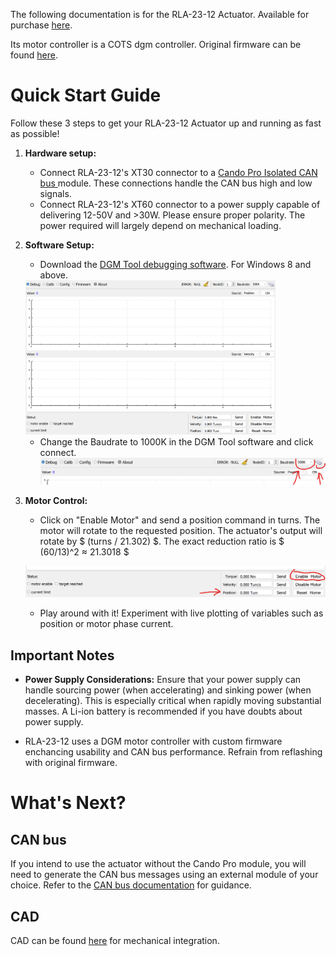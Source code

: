
The following documentation is for the RLA-23-12 Actuator. Available for purchase [here](https://rboticlabs.com/products/RLA-23-12-Actuator-v2-p554194928). 

Its motor controller is a COTS dgm controller. Original firmware can be found [here](https://github.com/codenocold/dgm).

# Quick Start Guide
Follow these 3 steps to get your RLA-23-12 Actuator up and running as fast as possible!
1. **Hardware setup:**
   - Connect RLA-23-12's XT30 connector to a [Cando Pro Isolated CAN bus ](https://rboticlabs.com/products/Cando-Pro-Isolated-USB-to-CAN-p586100123) module. These connections handle the CAN bus high and low signals.
   - Connect RLA-23-12's XT60 connector to a power supply capable of delivering 12-50V and >30W. Please ensure proper polarity. The power required will largely depend on mechanical loading.

2. **Software Setup:**
   - Download the [DGM Tool debugging software](./dgm%20tool/dgm_tool-en-x64-0.3.exe). For Windows 8 and above.
    <img src="./media/dgm tool.png" alt="DGM Tool" width="400">

   - Change the Baudrate to 1000K in the DGM Tool software and click connect.
   ![Baudrate Configuration](./media/baudrate%20and%20connect.png)

4. **Motor Control:**
   - Click on "Enable Motor" and send a position command in turns. The motor will rotate to the requested position. The actuator's output will rotate by $ (turns / 21.302) $. The exact reduction ratio is $ (60/13)^2 ≈ 21.3018 $

   ![Motor Control](./media/enable%20and%20pos%20motor.png)

   - Play around with it! Experiment with live plotting of variables such as position or motor phase current.

## **Important Notes**

- **Power Supply Considerations:** Ensure that your power supply can handle sourcing power (when accelerating) and sinking power (when decelerating). This is especially critical when rapidly moving substantial masses. A Li-ion battery is recommended if you have doubts about power supply.

 - RLA-23-12 uses a DGM motor controller with custom firmware enchancing usability and CAN bus performance. Refrain from reflashing with original firmware.

# What's Next?
## CAN bus
If you intend to use the actuator without the Cando Pro module, you will need to generate the CAN bus messages using an external module of your choice. Refer to the [CAN bus documentation](CAN_BUS.md) for guidance.

## CAD
CAD can be found [here](./CAD/Actuator%20T23R12%20v2%20External%20CAD.step) for mechanical integration.
